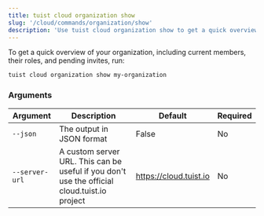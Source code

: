 ```yaml
---
title: tuist cloud organization show
slug: '/cloud/commands/organization/show'
description: 'Use tuist cloud organization show to get a quick overview of your organization.'
---
```


To get a quick overview of your organization, including current members, their roles, and pending invites, run:
```sh
tuist cloud organization show my-organization
```


### Arguments

| Argument | Description | Default | Required |
| -------- | ----------- | ------- | -------- |
| `--json` | The output in JSON format | False | No |
| `--server-url` | A custom server URL. This can be useful if you don't use the official cloud.tuist.io project | https://cloud.tuist.io  | No |